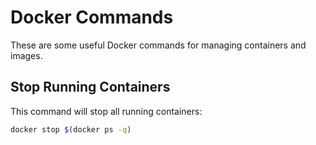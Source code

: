 # Docker Commands

These are some useful Docker commands for managing containers and images.

## Stop Running Containers
This command will stop all running containers:

```bash
docker stop $(docker ps -q)
